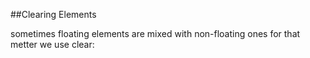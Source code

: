 ##Clearing Elements

sometimes floating elements
are mixed with non-floating ones
for that metter we use clear: